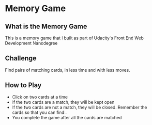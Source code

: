 # Memory Game

## What is the Memory Game
This is a memory game that I built as part of Udacity's Front End Web Development Nanodegree

## Challenge
Find pairs of matching cards, in less time and with less moves.

## How to Play
* Click on two cards at a time
* If the two cards are a match, they will be kept open
* If the two cards are not a match, they will be closed. Remember the cards so that you can find .
* You complete the game after all the cards are matched

